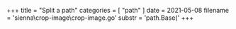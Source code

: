 +++
title = "Split a path"
categories = [ "path" ]
date = 2021-05-08
filename = 'sienna\crop-image\crop-image.go'
substr = 'path.Base('
+++
